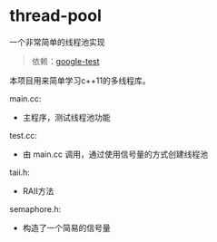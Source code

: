 # thread-pool

一个非常简单的线程池实现

> 依赖：[google-test](https://github.com/google/googletest)

本项目用来简单学习c++11的多线程库。

main.cc: 
- 主程序，测试线程池功能

test.cc:
- 由 main.cc 调用，通过使用信号量的方式创建线程池

taii.h:
- RAII方法

semaphore.h:
- 构造了一个简易的信号量
